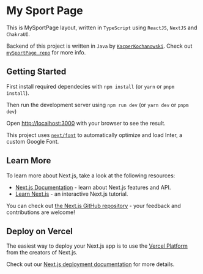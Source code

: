 # My Sport Page

This is MySportPage layout, written in `TypeScript` using `ReactJS`, `NextJS` and `ChakraUI`.

Backend of this project is written in `Java` by [`KacperKochanowski`](https://github.com/KacperKochanowski). Check out [`mySportPage repo`](https://github.com/KacperKochanowski/mySportPage) for more info.

## Getting Started

First install required dependecies with `npm install` (or `yarn` or `pnpm install`).

Then run the development server using `npm run dev` (or `yarn dev` or `pnpm dev`)

Open [http://localhost:3000](http://localhost:3000) with your browser to see the result.

This project uses [`next/font`](https://nextjs.org/docs/basic-features/font-optimization) to automatically optimize and load Inter, a custom Google Font.

## Learn More

To learn more about Next.js, take a look at the following resources:

- [Next.js Documentation](https://nextjs.org/docs) - learn about Next.js features and API.
- [Learn Next.js](https://nextjs.org/learn) - an interactive Next.js tutorial.

You can check out [the Next.js GitHub repository](https://github.com/vercel/next.js/) - your feedback and contributions are welcome!

## Deploy on Vercel

The easiest way to deploy your Next.js app is to use the [Vercel Platform](https://vercel.com/new?utm_medium=default-template&filter=next.js&utm_source=create-next-app&utm_campaign=create-next-app-readme) from the creators of Next.js.

Check out our [Next.js deployment documentation](https://nextjs.org/docs/deployment) for more details.
